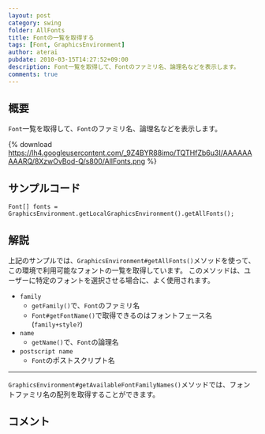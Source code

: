 ```yaml
---
layout: post
category: swing
folder: AllFonts
title: Fontの一覧を取得する
tags: [Font, GraphicsEnvironment]
author: aterai
pubdate: 2010-03-15T14:27:52+09:00
description: Font一覧を取得して、Fontのファミリ名、論理名などを表示します。
comments: true
---
```

## 概要
`Font`一覧を取得して、`Font`のファミリ名、論理名などを表示します。

{% download https://lh4.googleusercontent.com/_9Z4BYR88imo/TQTHfZb6u3I/AAAAAAAAARQ/8XzwOvBod-Q/s800/AllFonts.png %}

## サンプルコード
<pre class="prettyprint"><code>Font[] fonts = GraphicsEnvironment.getLocalGraphicsEnvironment().getAllFonts();
</code></pre>

## 解説
上記のサンプルでは、`GraphicsEnvironment#getAllFonts()`メソッドを使って、この環境で利用可能なフォントの一覧を取得しています。
このメソッドは、ユーザーに特定のフォントを選択させる場合に、よく使用されます。

- `family`
    - `getFamily()`で、`Font`のファミリ名
    - `Font#getFontName()`で取得できるのはフォントフェース名(`family+style?`)
- `name`
    - `getName()`で、`Font`の論理名
- `postscript name`
    - `Font`のポストスクリプト名

<!-- dummy comment line for breaking list -->

- - - -
`GraphicsEnvironment#getAvailableFontFamilyNames()`メソッドでは、フォントファミリ名の配列を取得することができます。

## コメント
